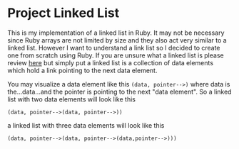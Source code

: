 # Project Linked List
This is my implementation of a linked list in Ruby. It may not be necessary since Ruby arrays are not limited by size and they also act very similar to a linked list. However I want to understand a link list so I decided to create one from scratch using Ruby. If you are unsure what a linked list is please review [here](https://en.wikipedia.org/wiki/Linked_list) but simply put a linked list is a collection of data elements which hold a link pointing to the next data element. 

You may visualize a data element like this `(data, pointer-->)` where data is the...data...and the pointer is pointing to the next "data element". So a linked list with two data elements will look like this 
```
(data, pointer-->(data, pointer-->)) 
```
a linked list with three data elements will look like this 
```
(data, pointer-->(data, pointer-->(data,pointer-->)))
```